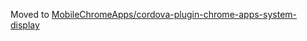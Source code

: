 Moved to [MobileChromeApps/cordova-plugin-chrome-apps-system-display](https://github.com/MobileChromeApps/cordova-plugin-chrome-apps-system-display)